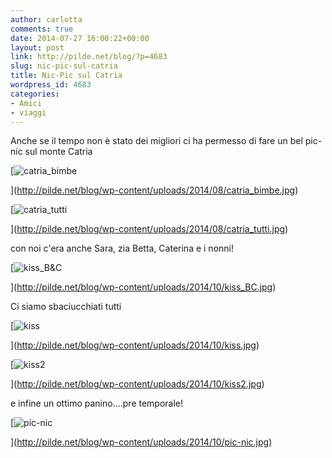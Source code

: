 ```yaml
---
author: carlotta
comments: true
date: 2014-07-27 16:00:22+00:00
layout: post
link: http://pilde.net/blog/?p=4683
slug: nic-pic-sul-catria
title: Nic-Pic sul Catria
wordpress_id: 4683
categories:
- Amici
- viaggi
---
```


Anche se il tempo non è stato dei migliori ci ha permesso di fare un bel pic-nic sul monte Catria

[![catria_bimbe](http://pilde.net/blog/wp-content/uploads/2014/08/catria_bimbe.jpg)


](http://pilde.net/blog/wp-content/uploads/2014/08/catria_bimbe.jpg)


[![catria_tutti](http://pilde.net/blog/wp-content/uploads/2014/08/catria_tutti.jpg)


](http://pilde.net/blog/wp-content/uploads/2014/08/catria_tutti.jpg)


con noi c'era anche Sara, zia Betta, Caterina e i nonni!

[![kiss_B&C](http://pilde.net/blog/wp-content/uploads/2014/10/kiss_BC.jpg)


](http://pilde.net/blog/wp-content/uploads/2014/10/kiss_BC.jpg)




Ci siamo sbaciucchiati tutti

[![kiss](http://pilde.net/blog/wp-content/uploads/2014/10/kiss.jpg)


](http://pilde.net/blog/wp-content/uploads/2014/10/kiss.jpg)


 [![kiss2](http://pilde.net/blog/wp-content/uploads/2014/10/kiss2.jpg)


](http://pilde.net/blog/wp-content/uploads/2014/10/kiss2.jpg)






e infine un ottimo panino....pre temporale!

[![pic-nic](http://pilde.net/blog/wp-content/uploads/2014/10/pic-nic.jpg)


](http://pilde.net/blog/wp-content/uploads/2014/10/pic-nic.jpg)



